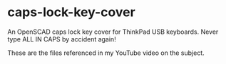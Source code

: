 # caps-lock-key-cover
An OpenSCAD caps lock key cover for ThinkPad USB keyboards. Never type ALL IN CAPS by accident again!

These are the files referenced in my YouTube video on the subject.
